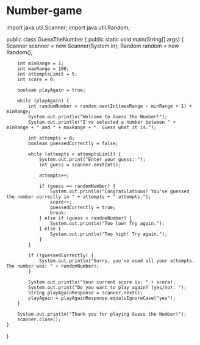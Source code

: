 # Number-game 
import java.util.Scanner;
import java.util.Random;

public class GuessTheNumber {
    public static void main(String[] args) {
        Scanner scanner = new Scanner(System.in);
        Random random = new Random();
        
        int minRange = 1;
        int maxRange = 100;
        int attemptsLimit = 5;
        int score = 0;
        
        boolean playAgain = true;
        
        while (playAgain) {
            int randomNumber = random.nextInt(maxRange - minRange + 1) + minRange;
            System.out.println("Welcome to Guess the Number!");
            System.out.println("I've selected a number between " + minRange + " and " + maxRange + ". Guess what it is.");
            
            int attempts = 0;
            boolean guessedCorrectly = false;
            
            while (attempts < attemptsLimit) {
                System.out.print("Enter your guess: ");
                int guess = scanner.nextInt();
                
                attempts++;
                
                if (guess == randomNumber) {
                    System.out.println("Congratulations! You've guessed the number correctly in " + attempts + " attempts.");
                    score++;
                    guessedCorrectly = true;
                    break;
                } else if (guess < randomNumber) {
                    System.out.println("Too low! Try again.");
                } else {
                    System.out.println("Too high! Try again.");
                }
            }
            
            if (!guessedCorrectly) {
                System.out.println("Sorry, you've used all your attempts. The number was: " + randomNumber);
            }
            
            System.out.println("Your current score is: " + score);
            System.out.print("Do you want to play again? (yes/no): ");
            String playAgainResponse = scanner.next();
            playAgain = playAgainResponse.equalsIgnoreCase("yes");
        }
        
        System.out.println("Thank you for playing Guess the Number!");
        scanner.close();
    }
}
